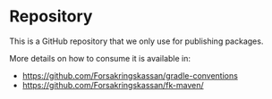 # Repository

This is a GitHub repository that we only use for publishing packages.

More details on how to consume it is available in:

- https://github.com/Forsakringskassan/gradle-conventions
- https://github.com/Forsakringskassan/fk-maven/
